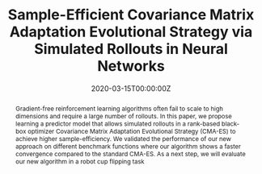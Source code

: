 ---
title: 'Sample-Efficient Covariance Matrix Adaptation Evolutional Strategy via Simulated Rollouts in Neural Networks'

# Authors
# If you created a profile for a user (e.g. the default `admin` user), write the username (folder name) here
# and it will be replaced with their full name and linked to their profile.
authors:
  - admin
  - Sven Böttger
  - Nils Rottmann
  - Harit Pandya
  - Ralf Bruder
  - Gerdhard Neumann
  - Achim Schweikard
  - Elmar Rueckert
  

# Author notes (optional)
#author_notes:
#  - 'Equal contribution'
#  - 'Equal contribution'

date: '2020-03-15T00:00:00Z'
#doi: '10.1109/Humanoids53995.2022.10000201'

# Schedule page publish date (NOT publication's date).
publishDate: '2020-03-15T00:00:00Z'

# Publication type.
# Legend: 0 = Uncategorized; 1 = Conference paper; 2 = Journal article;
# 3 = Preprint / Working Paper; 4 = Report; 5 = Book; 6 = Book section;
# 7 = Thesis; 8 = Patent
publication_types: ['1']

# Publication name and optional abbreviated publication name.
publication: In *2nd International Conference on Advances in Signal Processing and Artificial Intelligence*
publication_short: In *ASPAI 2020*

abstract: Gradient-free reinforcement learning algorithms often fail to scale to high dimensions and require a large number of rollouts. In this paper, we propose learning a predictor model that allows simulated rollouts in a rank-based black-box optimizer Covariance Matrix Adaptation Evolutional Strategy (CMA-ES) to achieve higher sample-efficiency. We validated the performance of our new approach on different benchmark functions where our algorithm shows a faster convergence compared to the standard CMA-ES. As a next step, we will evaluate our new algorithm in a robot cup flipping task
# Summary. An optional shortened abstract.
summary: In this paper, we propose learning a predictor model that allows simulated rollouts in a rank-based black-box optimizer Covariance Matrix Adaptation Evolutional Strategy (CMA-ES) to achieve higher sample-efficiency. ...

tags: 
- Model-Based Reinforcement Learning 
- Black-Box Optimization
- Robot Simulation
# tags: [] original 

# Display this page in the Featured widget?
featured: true

# Custom links (uncomment lines below)
# links:
# - name: Custom Link
#   url: http://example.org

url_pdf: 'https://cps.unileoben.ac.at/wp/ASPAI2020Xue.pdf'
url_code: 'https://github.com/HonghuXue/CMA-ES-SR'
#url_dataset: 'https://github.com/wowchemy/wowchemy-hugo-themes'
#url_poster: ''
#url_project: ''
#url_slides: ''
url_source: https://www.sensorsportal.com/ASPAI_2020/ASPAI_2020_Conference_Proceedings.pdf
url_video: 'https://drive.google.com/file/d/1RJp-ak10RgbU0uBp21xMIf2JtMXBBIl0/view?usp=sharing'

# Featured image
# To use, add an image named `featured.jpg/png` to your page's folder.
image:
  caption: 'Image credit: [**Unsplash**](https://unsplash.com/photos/pLCdAaMFLTE)'
  focal_point: ''
  preview_only: false

# Associated Projects (optional).
#   Associate this publication with one or more of your projects.
#   Simply enter your project's folder or file name without extension.
#   E.g. `internal-project` references `content/project/internal-project/index.md`.
#   Otherwise, set `projects: []`.
#projects:
#  - example

# Slides (optional).
#   Associate this publication with Markdown slides.
#   Simply enter your slide deck's filename without extension.
#   E.g. `slides: "example"` references `content/slides/example/index.md`.
#   Otherwise, set `slides: ""`.
#slides: example


#{{% callout note %}}
#Click the _Cite_ button above to demo the feature to enable visitors to import publication metadata into their reference management software.
#{{% /callout %}}
#
#{{% callout note %}}
#Create your slides in Markdown - click the _Slides_ button to check out the example.
#{{% /callout %}}
#
#Supplementary notes can be added here, including [code, math, and images](https://wowchemy.com/docs/writing-markdown-latex/).
---